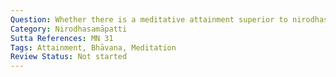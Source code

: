 ```yaml
---
Question: Whether there is a meditative attainment superior to nirodhasamāpatti?
Category: Nirodhasamāpatti
Sutta References: MN 31
Tags: Attainment, Bhāvana, Meditation
Review Status: Not started
---
```

